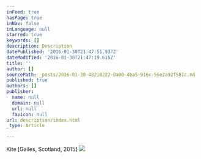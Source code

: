 ```yaml
---
inFeed: true
hasPage: true
inNav: false
inLanguage: null
starred: true
keywords: []
description: Description
datePublished: '2016-01-30T21:47:51.937Z'
dateModified: '2016-01-30T21:47:19.615Z'
title: ''
author: []
sourcePath: _posts/2016-01-30-48218222-0a00-4ba5-916c-55e2a92f581c.md
published: true
authors: []
publisher:
  name: null
  domain: null
  url: null
  favicon: null
url: description/index.html
_type: Article

---
```

Kite \[Gailes, Scotland, 2015\]
![](https://the-grid-user-content.s3-us-west-2.amazonaws.com/0dd8f7bf-fdce-4f49-b4e7-aa2fde05bf9f.JPG)